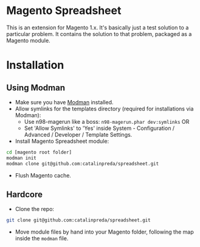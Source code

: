 # Magento Spreadsheet

This is an extension for Magento 1.x. It's basically just a test solution to a particular problem. It contains the solution to that problem, packaged as a Magento module.

# Installation

## Using Modman

- Make sure you have [Modman](https://github.com/colinmollenhour/modman) installed.
- Allow symlinks for the templates directory (required for installations via Modman):
    - Use n98-magerun like a boss: `n98-magerun.phar dev:symlinks` OR
    - Set 'Allow Symlinks' to 'Yes' inside System - Configuration / Advanced / Developer / Template Settings.
- Install Magento Spreadsheet module:
```bash
cd [magento root folder]
modman init
modman clone git@github.com:catalinpreda/spreadsheet.git
```
- Flush Magento cache.

## Hardcore

- Clone the repo:
```bash
git clone git@github.com:catalinpreda/spreadsheet.git
```
- Move module files by hand into your Magento folder, following the map inside the `modman` file.
